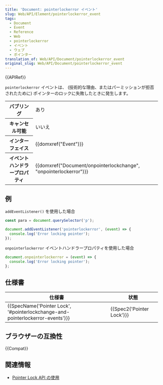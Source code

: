 ```yaml
---
title: 'Document: pointerlockerror イベント'
slug: Web/API/Element/pointerlockerror_event
tags:
  - Document
  - Event
  - Reference
  - Web
  - pointerlockerror
  - イベント
  - ウェブ
  - ポインター
translation_of: Web/API/Document/pointerlockerror_event
original_slug: Web/API/Document/pointerlockerror_event
---
```

{{APIRef}}

`pointerlockerror` イベントは、 (技術的な理由、またはパーミッションが拒否されたために) ポインターのロックに失敗したときに発生します。

<table class="properties">
  <tbody>
    <tr>
      <th scope="row">バブリング</th>
      <td>あり</td>
    </tr>
    <tr>
      <th scope="row">キャンセル可能</th>
      <td>いいえ</td>
    </tr>
    <tr>
      <th scope="row">インターフェイス</th>
      <td>{{domxref("Event")}}</td>
    </tr>
    <tr>
      <th scope="row">イベントハンドラープロパティ</th>
      <td>
        {{domxref("Document/onpointerlockchange", "onpointerlockerror")}}
      </td>
    </tr>
  </tbody>
</table>

## 例

`addEventListener()` を使用した場合

```js
const para = document.querySelector('p');

document.addEventListener('pointerlockerror', (event) => {
  console.log('Error locking pointer');
});
```

`onpointerlockerror` イベントハンドラープロパティを使用した場合

```js
document.onpointerlockerror = (event) => {
  console.log('Error locking pointer');
};
```

## 仕様書

| 仕様書                                                                                                   | 状態                             |
| -------------------------------------------------------------------------------------------------------- | -------------------------------- |
| {{SpecName('Pointer Lock', '#pointerlockchange-and-pointerlockerror-events')}} | {{Spec2('Pointer Lock')}} |

## ブラウザーの互換性

{{Compat}}

## 関連情報

- [Pointer Lock API の使用](/ja/docs/API/Pointer_Lock_API)
